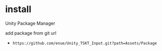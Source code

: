 # install

Unity Package Manager

add package from git url

+ `https://github.com/enue/Unity_TSKT_Input.git?path=Assets/Package`


